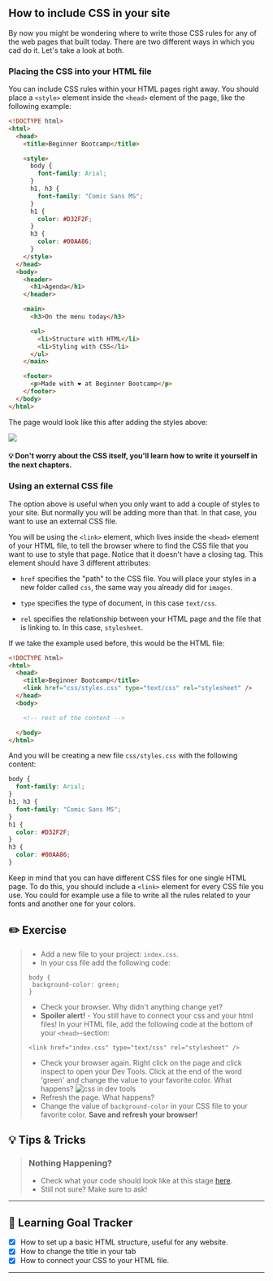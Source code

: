 ## How to include CSS in your site

By now you might be wondering where to write those CSS rules for any of the web pages that built today. There are two different ways in which you cad do it. Let's take a look at both.

### Placing the CSS into your HTML file

You can include CSS rules within your HTML pages right away. You should place a `<style>` element inside the `<head>` element of the page, like the following example:

```html
<!DOCTYPE html>
<html>
  <head>
    <title>Beginner Bootcamp</title>

    <style>
      body {
        font-family: Arial;
      }
      h1, h3 {
        font-family: "Comic Sans MS";
      }
      h1 {
        color: #D32F2F;
      }
      h3 {
        color: #00AA86;
      }
    </style>
  </head>
  <body>
    <header>
      <h1>Agenda</h1>
    </header>

    <main>
      <h3>On the menu today</h3>

      <ul>
        <li>Structure with HTML</li>
        <li>Styling with CSS</li>
      </ul>
    </main>

    <footer>
      <p>Made with ❤︎ at Beginner Bootcamp</p>
    </footer>
  </body>
</html>
```

The page would look like this after adding the styles above:

[![](http://cd.sseu.re/20161122-tah7d.png)](http://cd.sseu.re/20161122-tah7d.png)

#### 💡 Don't worry about the CSS itself, you'll learn how to write it yourself in the next chapters.

### Using an external CSS file

The option above is useful when you only want to add a couple of styles to your site. But normally you will be adding more than that. In that case, you want to use an external CSS file.

You will be using the `<link>` element, which lives inside the `<head>` element of your HTML file, to tell the browser where to find the CSS file that you want to use to style that page. Notice that it doesn't have a closing tag. This element should have 3 different attributes:

* `href` specifies the "path" to the CSS file. You will place your styles in a new folder called `css`, the same way you already did for `images`.

* `type` specifies the type of document, in this case `text/css`.

* `rel` specifies the relationship between your HTML page and the file that is linking to. In this case, `stylesheet`.

If we take the example used before, this would be the HTML file:

```html
<!DOCTYPE html>
<html>
  <head>
    <title>Beginner Bootcamp</title>
    <link href="css/styles.css" type="text/css" rel="stylesheet" />
  </head>
  <body>

    <!-- rest of the content -->

  </body>
</html>
```

And you will be creating a new file `css/styles.css` with the following content:

```css
body {
  font-family: Arial;
}
h1, h3 {
  font-family: "Comic Sans MS";
}
h1 {
  color: #D32F2F;
}
h3 {
  color: #00AA86;
}
```

Keep in mind that you can have different CSS files for one single HTML page. To do this, you should include a `<link>` element for every CSS file you use. You could for example use a file to write all the rules related to your fonts and another one for your colors.

## ✏️ Exercise
> * Add a new file to your project: `index.css`.
> * In your css file add the following code:
> ```
> body {
>  background-color: green;
> }
>```
> * Check your browser. Why didn't anything change yet?
> * **Spoiler alert!** - You still have to connect your css and your html files! In your HTML file, add the following code at the bottom of your `<head>`-section:
> ```
> <link href="index.css" type="text/css" rel="stylesheet" />
>```
> * Check your browser again. Right click on the page and click inspect to open your Dev Tools. Click at the end of the word 'green' and change the value to your favorite color. What happens?
> ![css in dev tools](https://cd.sseu.re/This_will_show_up_in_hour_tab_2018-09-06_09-34-49.png)
> * Refresh the page. What happens?
> * Change the value of `background-color` in your CSS file to your favorite color. **Save and refresh your browser!**

## 💡 Tips & Tricks

> ### Nothing Happening?
>
> * Check what your code should look like at this stage [here](). 
> * Still not sure? Make sure to ask!


---
## 🎯 Learning Goal Tracker
* [x] How to set up a basic HTML structure, useful for any website.
* [x] How to change the title in your tab
* [x] How to connect your CSS to your HTML file.
---
